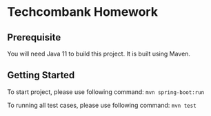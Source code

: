 # Techcombank Homework

## Prerequisite
You will need Java 11 to build this project. It is built using Maven.  

## Getting Started

To start project, please use following command:
``mvn spring-boot:run``

To running all test cases, please use following command:
``mvn test``